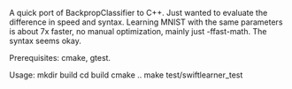 A quick port of BackpropClassifier to C++.
Just wanted to evaluate the difference in speed and syntax.
Learning MNIST with the same parameters is about 7x faster, no manual optimization, mainly just -ffast-math.
The syntax seems okay.

Prerequisites: cmake, gtest.

Usage:
mkdir build
cd build
cmake ..
make
test/swiftlearner_test
